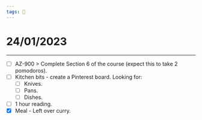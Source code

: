 ```yaml
---
tags: 📆
---
```


# 24/01/2023
---

- [ ] AZ-900 > Complete Section 6 of the course (expect this to take 2 pomodoros).
- [ ] Kitchen bits - create a Pinterest board. Looking for:
	- [ ] Knives.
	- [ ] Pans.
	- [ ] Dishes.
- [ ] 1 hour reading.
- [x] Meal - Left over curry.
